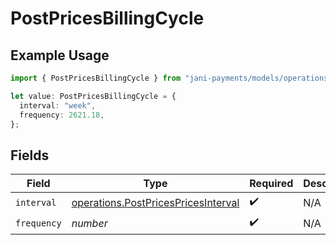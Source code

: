 # PostPricesBillingCycle

## Example Usage

```typescript
import { PostPricesBillingCycle } from "jani-payments/models/operations";

let value: PostPricesBillingCycle = {
  interval: "week",
  frequency: 2621.18,
};
```

## Fields

| Field                                                                                      | Type                                                                                       | Required                                                                                   | Description                                                                                |
| ------------------------------------------------------------------------------------------ | ------------------------------------------------------------------------------------------ | ------------------------------------------------------------------------------------------ | ------------------------------------------------------------------------------------------ |
| `interval`                                                                                 | [operations.PostPricesPricesInterval](../../models/operations/postpricespricesinterval.md) | :heavy_check_mark:                                                                         | N/A                                                                                        |
| `frequency`                                                                                | *number*                                                                                   | :heavy_check_mark:                                                                         | N/A                                                                                        |